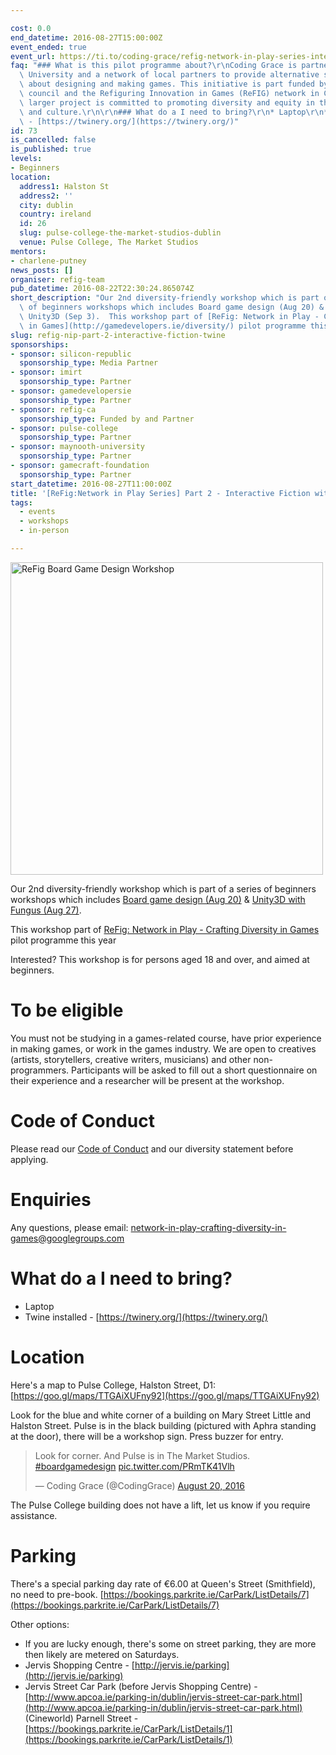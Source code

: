 ```yaml
---

cost: 0.0
end_datetime: 2016-08-27T15:00:00Z
event_ended: true
event_url: https://ti.to/coding-grace/refig-network-in-play-series-interactive-fiction-with-twine-workshop
faq: "### What is this pilot programme about?\r\nCoding Grace is partnering with Maynooth\
  \ University and a network of local partners to provide alternative spaces for learning\
  \ about designing and making games. This initiative is part funded by SSHRC research\
  \ council and the Refiguring Innovation in Games (ReFIG) network in Canada. The\
  \ larger project is committed to promoting diversity and equity in the games industry\
  \ and culture.\r\n\r\n### What do a I need to bring?\r\n* Laptop\r\n* Twine installed\
  \ - [https://twinery.org/](https://twinery.org/)"
id: 73
is_cancelled: false
is_published: true
levels:
- Beginners
location:
  address1: Halston St
  address2: ''
  city: dublin
  country: ireland
  id: 26
  slug: pulse-college-the-market-studios-dublin
  venue: Pulse College, The Market Studios
mentors:
- charlene-putney
news_posts: []
organiser: refig-team
pub_datetime: 2016-08-22T22:30:24.865074Z
short_description: "Our 2nd diversity-friendly workshop which is part of a series\
  \ of beginners workshops which includes Board game design (Aug 20) & Fungus with\
  \ Unity3D (Sep 3).  This workshop part of [ReFig: Network in Play - Crafting Diversity\
  \ in Games](http://gamedevelopers.ie/diversity/) pilot programme this year\r\n"
slug: refig-nip-part-2-interactive-fiction-twine
sponsorships:
- sponsor: silicon-republic
  sponsorship_type: Media Partner
- sponsor: imirt
  sponsorship_type: Partner
- sponsor: gamedevelopersie
  sponsorship_type: Partner
- sponsor: refig-ca
  sponsorship_type: Funded by and Partner
- sponsor: pulse-college
  sponsorship_type: Partner
- sponsor: maynooth-university
  sponsorship_type: Partner
- sponsor: gamecraft-foundation
  sponsorship_type: Partner
start_datetime: 2016-08-27T11:00:00Z
title: '[ReFig:Network in Play Series] Part 2 - Interactive Fiction with Twine'
tags:
  - events
  - workshops
  - in-person

---
```


<p><img width="500" src="https://d2z6c3c3r6k4bx.cloudfront.net/uploads/event/banner/1012326/62fa702fc7940a93919360da7dc9aa56.jpg" alt="ReFig Board Game Design Workshop"/></p>

Our 2nd diversity-friendly workshop which is part of a series of beginners workshops which includes [Board game design (Aug 20)](http://www.codinggrace.com/events/refig-nip-part-1-boardgame-design/72/) &amp; [Unity3D with Fungus (Aug 27)](http://www.codinggrace.com/events/refig-nip-part-3-unity-fungus/74/). 

This workshop part of [ReFig: Network in Play - Crafting Diversity in Games](http://gamedevelopers.ie/diversity/) pilot programme this year

Interested? This workshop is for persons aged 18 and over, and aimed at beginners. 

# To be eligible 
You must not be studying in a games-related course, have prior experience in making games, or work in the games industry. We are open to creatives (artists, storytellers, creative writers, musicians) and other non-programmers.  Participants will be asked to fill out a short questionnaire on their experience and a researcher will be present at the workshop. 

# Code of Conduct
Please read our [Code of Conduct](http://gamedevelopers.ie/diversity/refig-nip-code-of-conduct/) and our diversity statement before applying.

# Enquiries

Any questions, please email: <a href="mailto:network-in-play-crafting-diversity-in-games@googlegroups.com">network-in-play-crafting-diversity-in-games@googlegroups.com</a>

# What do a I need to bring?
* Laptop
* Twine installed - [https://twinery.org/](https://twinery.org/)

# Location
Here's a map to Pulse College, Halston Street, D1: [https://goo.gl/maps/TTGAiXUFny92](https://goo.gl/maps/TTGAiXUFny92)

Look for the blue and white corner of a building on Mary Street Little and Halston Street. Pulse is in the black building (pictured with Aphra standing at the door), there will be a workshop sign. Press buzzer for entry.

<blockquote class="twitter-tweet" data-lang="en"><p lang="en" dir="ltr">Look for corner. And Pulse is in The Market Studios. <a href="https://twitter.com/hashtag/boardgamedesign?src=hash">#boardgamedesign</a> <a href="https://t.co/PRmTK41Vlh">pic.twitter.com/PRmTK41Vlh</a></p>&mdash; Coding Grace (@CodingGrace) <a href="https://twitter.com/CodingGrace/status/766942068006682624">August 20, 2016</a></blockquote>
<script async src="//platform.twitter.com/widgets.js" charset="utf-8"></script>

The Pulse College building does not have a lift, let us know if you require assistance.

# Parking
There's a special parking day rate of €6.00 at Queen's Street (Smithfield), no need to pre-book. [https://bookings.parkrite.ie/CarPark/ListDetails/7](https://bookings.parkrite.ie/CarPark/ListDetails/7)

Other options:

* If you are lucky enough, there's some on street parking, they are more then likely are metered on Saturdays.
* Jervis Shopping Centre - [http://jervis.ie/parking](http://jervis.ie/parking)
* Jervis Street Car Park (before Jervis Shopping Centre) - [http://www.apcoa.ie/parking-in/dublin/jervis-street-car-park.html](http://www.apcoa.ie/parking-in/dublin/jervis-street-car-park.html)
(Cineworld) Parnell Street - [https://bookings.parkrite.ie/CarPark/ListDetails/1](https://bookings.parkrite.ie/CarPark/ListDetails/1)